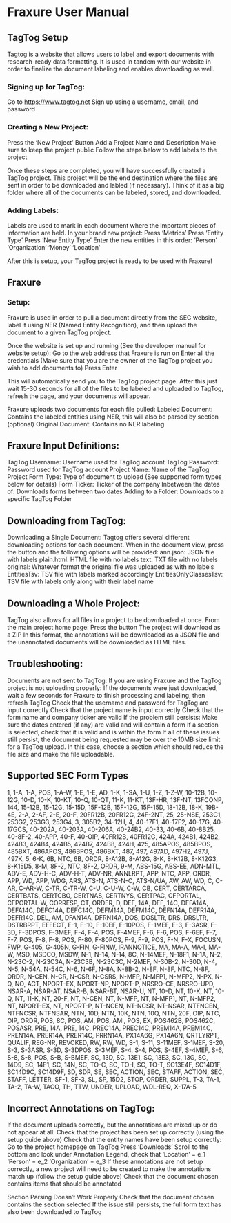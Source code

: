 # Fraxure User Manual
## TagTog Setup
Tagtog is a website that allows users to label and export documents with research-ready data formatting. It is used in tandem with our website in order to finalize the document labeling and enables downloading as well.

### Signing up for TagTog:
Go to https://www.tagtog.net
Sign up using a username, email, and password

### Creating a New Project:
Press the ‘New Project’ Button
Add a Project Name and Description
Make sure to keep the project public
Follow the steps below to add labels to the project

Once these steps are completed, you will have successfully created a TagTog project. This project will be the end destination where the files are sent in order to be downloaded and labled (if necessary). Think of it as a big folder where all of the documents can be labeled, stored, and downloaded.

### Adding Labels:
Labels are used to mark in each document where the important pieces of information are held. In your brand new project:
Press ‘Metrics’
Press ‘Entity Type’
Press ‘New Entity Type’
Enter the new entities in this order:
‘Person’
‘Organization’
‘Money’
‘Location’


After this is setup, your TagTog project is ready to be used with Fraxure!

## Fraxure
### Setup:
Fraxure is used in order to pull a document directly from the SEC website, label it using NER (Named Entity Recognition), and then upload the document to a given TagTog project. 

Once the website is set up and running (See the developer manual for website setup):
Go to the web address that Fraxure is run on
Enter all the credentials (Make sure that you are the owner of the TagTog project you wish to add documents to)
Press Enter

This will automatically send you to the TagTog project page. After this just wait 15-30 seconds for all of the files to be labeled and uploaded to TagTog, refresh the page, and your documents will appear. 

Fraxure uploads two documents for each file pulled:
Labeled Document: Contains the labeled entities using NER, this will also be parsed by section (optional)
Original Document: Contains no NER labeling

## Fraxure Input Definitions:
TagTog Username: Username used for TagTog account
TagTog Password: Password used for TagTog account
Project Name: Name of the TagTog Project
Form Type: Type of document to upload (See supported form types below for details)
Form Ticker: Ticker of the company 
Inbetween the dates of: Downloads forms between two dates
Adding to a Folder: Downloads to a specific TagTog Folder

## Downloading from TagTog:
Downloading a Single Document:
Tagtog offers several different downloading options for each document. When in the document view, press the    button and the following options will be provided:
ann.json: JSON file with labels 
plain.html: HTML file with no labels
text: TXT file with no labels
original: Whatever format the original file was uploaded as with no labels
EntitiesTsv: TSV file with labels marked accordingly
EntitiesOnlyClassesTsv: TSV file with labels only along with their label name

## Downloading a Whole Project:
TagTog also allows for all files in a project to be downloaded at once. From the main project home page:
Press the   button
The project will download as a ZIP
In this format, the annotations will be downloaded as a JSON file and the unannotated documents will be downloaded as HTML files.

## Troubleshooting:
Documents are not sent to TagTog:
If you are using Fraxure and the TagTog project is not uploading properly:
If the documents were just downloaded, wait a few seconds for Fraxure to finish processing and labeling, then refresh TagTog
Check that the username and password for TagTog are input correctly
Check that the project name is input correctly
Check that the form name and company ticker are valid
If the problem still persists:
Make sure the dates entered (if any) are valid and will contain a form
If a section is selected, check that it is valid and is within the form
If all of these issues still persist, the document being requested may be over the 10MB size limit for a TagTog upload. In this case, choose a section which should reduce the file size and make the file uploadable.

## Supported SEC Form Types
1, 1-A, 1-A, POS, 1-A-W, 1-E, 1-E, AD, 1-K, 1-SA, 1-U, 1-Z, 1-Z-W, 10-12B, 10-12G, 10-D, 10-K, 10-KT, 10-Q, 10-QT, 11-K, 11-KT, 13F-HR, 13F-NT, 13FCONP, 144, 15-12B, 15-12G, 15-15D, 15F-12B, 15F-12G, 15F-15D, 18-12B, 18-K, 19B-4E, 2-A, 2-AF, 2-E, 20-F, 20FR12B, 20FR12G, 24F-2NT, 25, 25-NSE, 253G1, 253G2, 253G3, 253G4, 3, 305B2, 34-12H, 4, 40-17F1, 40-17F2, 40-17G, 40-17GCS, 40-202A, 40-203A, 40-206A, 40-24B2, 40-33, 40-6B, 40-8B25, 40-8F-2, 40-APP, 40-F, 40-OIP, 40FR12B, 40FR12G, 424A, 424B1, 424B2, 424B3, 424B4, 424B5, 424B7, 424B8, 424H, 425, 485APOS, 485BPOS, 485BXT, 486APOS, 486BPOS, 486BXT, 487, 497, 497AD, 497H2, 497J, 497K, 5, 6-K, 6B, NTC, 6B, ORDR, 8-A12B, 8-A12G, 8-K, 8-K12B, 8-K12G3, 8-K15D5, 8-M, 8F-2, NTC, 8F-2, ORDR, 9-M, ABS-15G, ABS-EE, ADN-MTL, ADV-E, ADV-H-C, ADV-H-T, ADV-NR, ANNLRPT, APP, NTC, APP, ORDR, APP, WD, APP, WDG, ARS, ATS-N, ATS-N-C, ATS-N/UA, AW, AW, WD, C, C-AR, C-AR-W, C-TR, C-TR-W, C-U, C-U-W, C-W, CB, CERT, CERTARCA, CERTBATS, CERTCBO, CERTNAS, CERTNYS, CERTPAC, CFPORTAL, CFPORTAL-W, CORRESP, CT, ORDER, D, DEF, 14A, DEF, 14C, DEFA14A, DEFA14C, DEFC14A, DEFC14C, DEFM14A, DEFM14C, DEFN14A, DEFR14A, DEFR14C, DEL, AM, DFAN14A, DFRN14A, DOS, DOSLTR, DRS, DRSLTR, DSTRBRPT, EFFECT, F-1, F-10, F-10EF, F-10POS, F-1MEF, F-3, F-3ASR, F-3D, F-3DPOS, F-3MEF, F-4, F-4, POS, F-4MEF, F-6, F-6, POS, F-6EF, F-7, F-7, POS, F-8, F-8, POS, F-80, F-80POS, F-9, F-9, POS, F-N, F-X, FOCUSN, FWP, G-405, G-405N, G-FIN, G-FINW, IRANNOTICE, MA, MA-A, MA-I, MA-W, MSD, MSDCO, MSDW, N-1, N-14, N-14, 8C, N-14MEF, N-18F1, N-1A, N-2, N-23C-2, N-23C3A, N-23C3B, N-23C3C, N-2MEF, N-30B-2, N-30D, N-4, N-5, N-54A, N-54C, N-6, N-6F, N-8A, N-8B-2, N-8F, N-8F, NTC, N-8F, ORDR, N-CEN, N-CR, N-CSR, N-CSRS, N-MFP, N-MFP1, N-MFP2, N-PX, N-Q, NO, ACT, NPORT-EX, NPORT-NP, NPORT-P, NRSRO-CE, NRSRO-UPD, NSAR-A, NSAR-AT, NSAR-B, NSAR-BT, NSAR-U, NT, 10-D, NT, 10-K, NT, 10-Q, NT, 11-K, NT, 20-F, NT, N-CEN, NT, N-MFP, NT, N-MFP1, NT, N-MFP2, NT, NPORT-EX, NT, NPORT-P, NT-NCEN, NT-NCSR, NT-NSAR, NTFNCEN, NTFNCSR, NTFNSAR, NTN, 10D, NTN, 10K, NTN, 10Q, NTN, 20F, OIP, NTC, OIP, ORDR, POS, 8C, POS, AM, POS, AMI, POS, EX, POS462B, POS462C, POSASR, PRE, 14A, PRE, 14C, PREC14A, PREC14C, PREM14A, PREM14C, PREN14A, PRER14A, PRER14C, PRRN14A, PX14A6G, PX14A6N, QRTLYRPT, QUALIF, REG-NR, REVOKED, RW, RW, WD, S-1, S-11, S-11MEF, S-1MEF, S-20, S-3, S-3ASR, S-3D, S-3DPOS, S-3MEF, S-4, S-4, POS, S-4EF, S-4MEF, S-6, S-8, S-8, POS, S-B, S-BMEF, SC, 13D, SC, 13E1, SC, 13E3, SC, 13G, SC, 14D9, SC, 14F1, SC, 14N, SC, TO-C, SC, TO-I, SC, TO-T, SC13E4F, SC14D1F, SC14D9C, SC14D9F, SD, SDR, SE, SEC, ACTION, SEC, STAFF, ACTION, SEC, STAFF, LETTER, SF-1, SF-3, SL, SP, 15D2, STOP, ORDER, SUPPL, T-3, TA-1, TA-2, TA-W, TACO, TH, TTW, UNDER, UPLOAD, WDL-REQ, X-17A-5

## Incorrect Annotations on TagTog:
If the document uploads correctly, but the annotations are mixed up or do not appear at all:
Check that the project has been set up correctly (using the setup guide above)
Check that the entity names have been setup correctly:
Go to the project homepage on TagTog
Press ‘Downloads’
Scroll to the bottom and look under Annotation Legend, check that
‘Location’ = e_1
‘Person’ = e_2
‘Organization’ = e_3
If these annotations are not setup correctly, a new project will need to be created to make the annotations match up (follow the setup guide above)
Check that the document chosen contains items that should be annotated

Section Parsing Doesn’t Work Properly
Check that the document chosen contains the section selected
If the issue still persists, the full form text has also been downloaded to TagTog
